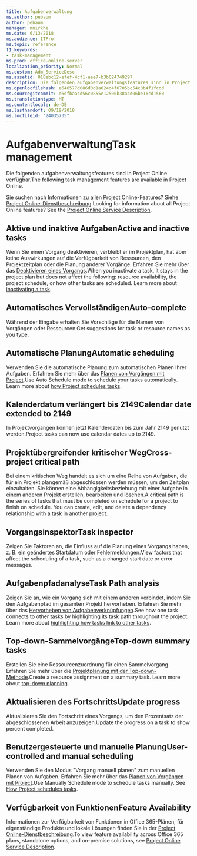 ```yaml
---
title: Aufgabenverwaltung
ms.author: pebaum
author: pebaum
manager: mnirkhe
ms.date: 6/13/2018
ms.audience: ITPro
ms.topic: reference
f1_keywords:
- task-management
ms.prod: office-online-server
localization_priority: Normal
ms.custom: Adm_ServiceDesc
ms.assetid: 018ebc12-efef-4cf1-aee7-b3b024749297
description: Die folgenden aufgabenverwaltungsfeatures sind in Project Online verfügbar.
ms.openlocfilehash: e646577d086d0d1a024d4f6705bc54c8b4f1fcdd
ms.sourcegitcommit: d6dfbaacd56c0855e12500b38acd06be16cd1560
ms.translationtype: MT
ms.contentlocale: de-DE
ms.lasthandoff: 09/19/2018
ms.locfileid: "24035735"
---
```

# <a name="task-management"></a><span data-ttu-id="41ff3-103">Aufgabenverwaltung</span><span class="sxs-lookup"><span data-stu-id="41ff3-103">Task management</span></span>

<span data-ttu-id="41ff3-104">Die folgenden aufgabenverwaltungsfeatures sind in Project Online verfügbar.</span><span class="sxs-lookup"><span data-stu-id="41ff3-104">The following task management features are available in Project Online.</span></span>
  
<span data-ttu-id="41ff3-p101">Sie suchen nach Informationen zu allen Project Online-Features? Siehe [Project Online-Dienstbeschreibung](project-online-service-description.md).</span><span class="sxs-lookup"><span data-stu-id="41ff3-p101">Looking for information about all Project Online features? See the [Project Online Service Description](project-online-service-description.md).</span></span>
  
## <a name="active-and-inactive-tasks"></a><span data-ttu-id="41ff3-107">Aktive und inaktive Aufgaben</span><span class="sxs-lookup"><span data-stu-id="41ff3-107">Active and inactive tasks</span></span>
<span data-ttu-id="41ff3-108"><a name="bkmk_ActiveInactiveTasks"> </a></span><span class="sxs-lookup"><span data-stu-id="41ff3-108"></span></span>

<span data-ttu-id="41ff3-p102">Wenn Sie einen Vorgang deaktivieren, verbleibt er im Projektplan, hat aber keine Auswirkungen auf die Verfügbarkeit von Ressourcen, den Projektzeitplan oder die Planung anderer Vorgänge. Erfahren Sie mehr über das [Deaktivieren eines Vorgangs](https://go.microsoft.com/fwlink/p/?LinkId=271335).</span><span class="sxs-lookup"><span data-stu-id="41ff3-p102">When you inactivate a task, it stays in the project plan but does not affect the following: resource availability, the project schedule, or how other tasks are scheduled. Learn more about [inactivating a task](https://go.microsoft.com/fwlink/p/?LinkId=271335).</span></span>
  
## <a name="auto-complete"></a><span data-ttu-id="41ff3-111">Automatisches Vervollständigen</span><span class="sxs-lookup"><span data-stu-id="41ff3-111">Auto-complete</span></span>
<span data-ttu-id="41ff3-112"><a name="bkmk_AutoComplete"> </a></span><span class="sxs-lookup"><span data-stu-id="41ff3-112"></span></span>

<span data-ttu-id="41ff3-113">Während der Eingabe erhalten Sie Vorschläge für die Namen von Vorgängen oder Ressourcen.</span><span class="sxs-lookup"><span data-stu-id="41ff3-113">Get suggestions for task or resource names as you type.</span></span> 
  
## <a name="automatic-scheduling"></a><span data-ttu-id="41ff3-114">Automatische Planung</span><span class="sxs-lookup"><span data-stu-id="41ff3-114">Automatic scheduling</span></span>
<span data-ttu-id="41ff3-115"><a name="bkmk_AutomaticScheduling"> </a></span><span class="sxs-lookup"><span data-stu-id="41ff3-115"></span></span>

<span data-ttu-id="41ff3-p103">Verwenden Sie die automatische Planung zum automatischen Planen Ihrer Aufgaben. Erfahren Sie mehr über das [Planen von Vorgängen mit Project](https://go.microsoft.com/fwlink/p/?LinkId=271331).</span><span class="sxs-lookup"><span data-stu-id="41ff3-p103">Use Auto Schedule mode to schedule your tasks automatically. Learn more about [how Project schedules tasks](https://go.microsoft.com/fwlink/p/?LinkId=271331).</span></span> 
  
## <a name="calendar-date-extended-to-2149"></a><span data-ttu-id="41ff3-118">Kalenderdatum verlängert bis 2149</span><span class="sxs-lookup"><span data-stu-id="41ff3-118">Calendar date extended to 2149</span></span>
<span data-ttu-id="41ff3-119"><a name="bkmk_Calendardatextended"> </a></span><span class="sxs-lookup"><span data-stu-id="41ff3-119"></span></span>

<span data-ttu-id="41ff3-120">In Projektvorgängen können jetzt Kalenderdaten bis zum Jahr 2149 genutzt werden.</span><span class="sxs-lookup"><span data-stu-id="41ff3-120">Project tasks can now use calendar dates up to 2149.</span></span> 
  
## <a name="cross-project-critical-path"></a><span data-ttu-id="41ff3-121">Projektübergreifender kritischer Weg</span><span class="sxs-lookup"><span data-stu-id="41ff3-121">Cross-project critical path</span></span>
<span data-ttu-id="41ff3-122"><a name="bkmk_Cross_projectcriticalpath"> </a></span><span class="sxs-lookup"><span data-stu-id="41ff3-122"></span></span>

<span data-ttu-id="41ff3-p104">Bei einem kritischen Weg handelt es sich um eine Reihe von Aufgaben, die für ein Projekt plangemäß abgeschlossen werden müssen, um den Zeitplan einzuhalten. Sie können eine Abhängigkeitsbeziehung mit einer Aufgabe in einem anderen Projekt erstellen, bearbeiten und löschen.</span><span class="sxs-lookup"><span data-stu-id="41ff3-p104">A critical path is the series of tasks that must be completed on schedule for a project to finish on schedule. You can create, edit, and delete a dependency relationship with a task in another project.</span></span> 
  
## <a name="task-inspector"></a><span data-ttu-id="41ff3-125">Vorgangsinspektor</span><span class="sxs-lookup"><span data-stu-id="41ff3-125">Task inspector</span></span>
<span data-ttu-id="41ff3-126"><a name="bkmk_Taskinspector"> </a></span><span class="sxs-lookup"><span data-stu-id="41ff3-126"></span></span>

<span data-ttu-id="41ff3-127">Zeigen Sie Faktoren an, die Einfluss auf die Planung eines Vorgangs haben, z. B. ein geändertes Startdatum oder Fehlermeldungen.</span><span class="sxs-lookup"><span data-stu-id="41ff3-127">View factors that affect the scheduling of a task, such as a changed start date or error messages.</span></span>
  
## <a name="task-path-analysis"></a><span data-ttu-id="41ff3-128">Aufgabenpfadanalyse</span><span class="sxs-lookup"><span data-stu-id="41ff3-128">Task Path analysis</span></span>
<span data-ttu-id="41ff3-129"><a name="bkmk_TaskPath"> </a></span><span class="sxs-lookup"><span data-stu-id="41ff3-129"></span></span>

<span data-ttu-id="41ff3-p105">Zeigen Sie an, wie ein Vorgang sich mit einem anderen verbindet, indem Sie den Aufgabenpfad im gesamten Projekt hervorheben. Erfahren Sie mehr über das [Hervorheben von Aufgabenverknüpfungen](https://go.microsoft.com/fwlink/p/?LinkId=271345).</span><span class="sxs-lookup"><span data-stu-id="41ff3-p105">See how one task connects to other tasks by highlighting its task path throughout the project. Learn more about [highlighting how tasks link to other tasks](https://go.microsoft.com/fwlink/p/?LinkId=271345).</span></span>
  
## <a name="top-down-summary-tasks"></a><span data-ttu-id="41ff3-132">Top-down-Sammelvorgänge</span><span class="sxs-lookup"><span data-stu-id="41ff3-132">Top-down summary tasks</span></span>
<span data-ttu-id="41ff3-133"><a name="bkmk_Topdownsummarytasks"> </a></span><span class="sxs-lookup"><span data-stu-id="41ff3-133"></span></span>

<span data-ttu-id="41ff3-p106">Erstellen Sie eine Ressourcenzuordnung für einen Sammelvorgang. Erfahren Sie mehr über die [Projektplanung mit der Top-down-Methode](https://go.microsoft.com/fwlink/p/?LinkId=271333).</span><span class="sxs-lookup"><span data-stu-id="41ff3-p106">Create a resource assignment on a summary task. Learn more about [top-down planning](https://go.microsoft.com/fwlink/p/?LinkId=271333).</span></span>
  
## <a name="update-progress"></a><span data-ttu-id="41ff3-136">Aktualisieren des Fortschritts</span><span class="sxs-lookup"><span data-stu-id="41ff3-136">Update progress</span></span>
<span data-ttu-id="41ff3-137"><a name="bkmk_Updateprogress"> </a></span><span class="sxs-lookup"><span data-stu-id="41ff3-137"></span></span>

<span data-ttu-id="41ff3-138">Aktualisieren Sie den Fortschritt eines Vorgangs, um den Prozentsatz der abgeschlossenen Arbeit anzuzeigen.</span><span class="sxs-lookup"><span data-stu-id="41ff3-138">Update the progress on a task to show percent completed.</span></span>
  
## <a name="user-controlled-and-manual-scheduling"></a><span data-ttu-id="41ff3-139">Benutzergesteuerte und manuelle Planung</span><span class="sxs-lookup"><span data-stu-id="41ff3-139">User-controlled and manual scheduling</span></span>
<span data-ttu-id="41ff3-140"><a name="bkmk_User_controlledManualscheduling"> </a></span><span class="sxs-lookup"><span data-stu-id="41ff3-140"></span></span>

<span data-ttu-id="41ff3-p107">Verwenden Sie den Modus "Vorgang manuell planen" zum manuellen Planen von Aufgaben. Erfahren Sie mehr über das [Planen von Vorgängen mit Project](https://go.microsoft.com/fwlink/p/?LinkId=271331).</span><span class="sxs-lookup"><span data-stu-id="41ff3-p107">Use Manually Schedule mode to schedule tasks manually. See [How Project schedules tasks](https://go.microsoft.com/fwlink/p/?LinkId=271331).</span></span>
  
## <a name="feature-availability"></a><span data-ttu-id="41ff3-143">Verfügbarkeit von Funktionen</span><span class="sxs-lookup"><span data-stu-id="41ff3-143">Feature Availability</span></span>
<span data-ttu-id="41ff3-144"><a name="bkmk_User_controlledManualscheduling"> </a></span><span class="sxs-lookup"><span data-stu-id="41ff3-144"></span></span>

<span data-ttu-id="41ff3-145">Informationen zur Verfügbarkeit von Funktionen in Office 365-Plänen, für eigenständige Produkte und lokale Lösungen finden Sie in der [Project Online-Dienstbeschreibung](project-online-service-description.md).</span><span class="sxs-lookup"><span data-stu-id="41ff3-145">To view feature availability across Office 365 plans, standalone options, and on-premise solutions, see [Project Online Service Description](project-online-service-description.md).</span></span>
  


